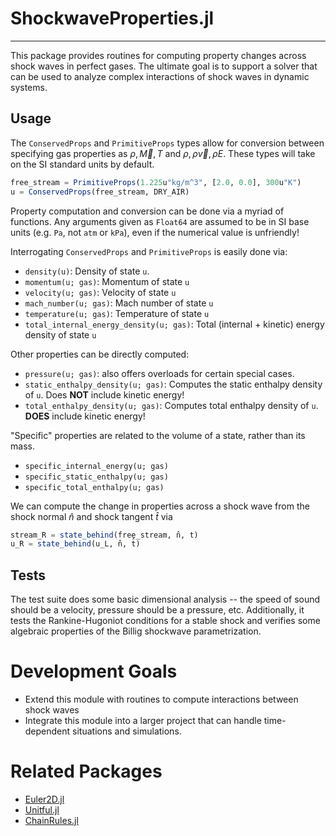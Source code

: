 # ShockwaveProperties.jl

---

This package provides routines for computing property changes across shock waves in perfect gases. The ultimate goal is to support a solver that can be used to analyze complex interactions of shock waves in dynamic systems.

## Usage

The `ConservedProps` and `PrimitiveProps` types allow for conversion between specifying gas properties as $\rho, \vec M, T$ and $\rho, \rho \vec v,\rho E$. These types will take on the SI standard units by default.

```julia
free_stream = PrimitiveProps(1.225u"kg/m^3", [2.0, 0.0], 300u"K")
u = ConservedProps(free_stream, DRY_AIR)
```

Property computation and conversion can be done via a myriad of functions. Any arguments given as `Float64` are assumed to be in SI base units (e.g. `Pa`, not `atm` or `kPa`), even if the numerical value is unfriendly!

Interrogating `ConservedProps` and `PrimitiveProps` is easily done via:

- `density(u)`: Density of state `u`.
- `momentum(u; gas)`: Momentum of state `u`
- `velocity(u; gas)`: Velocity of state `u`
- `mach_number(u; gas)`: Mach number of state `u`
- `temperature(u; gas)`: Temperature of state `u`
- `total_internal_energy_density(u; gas)`: Total (internal + kinetic) energy density of state `u`

Other properties can be directly computed:

- `pressure(u; gas)`: also offers overloads for certain special cases.
- `static_enthalpy_density(u; gas)`: Computes the static enthalpy density of `u`. Does **NOT** include kinetic energy!
- `total_enthalpy_density(u; gas)`: Computes total enthalpy density of `u`. **DOES** include kinetic energy!

"Specific" properties are related to the volume of a state, rather than its mass.

- `specific_internal_energy(u; gas)`
- `specific_static_enthalpy(u; gas)`
- `specific_total_enthalpy(u; gas)`

We can compute the change in properties across a shock wave from the shock normal $\hat n$ and shock tangent $\hat t$ via

```julia
stream_R = state_behind(free_stream, n̂, t̂)
u_R = state_behind(u_L, n̂, t̂)
```

## Tests
The test suite does some basic dimensional analysis -- the speed of sound should be a velocity, pressure should be a pressure, etc. Additionally, it tests the Rankine-Hugoniot conditions for a stable shock and verifies some algebraic properties of the Billig shockwave parametrization.

# Development Goals

- Extend this module with routines to compute interactions between shock waves
- Integrate this module into a larger project that can handle time-dependent situations and simulations.

# Related Packages

- [Euler2D.jl](https://github.com/STCE-at-RWTH/Euler2D.jl)
- [Unitful.jl](https://github.com/PainterQubits/Unitful.jl)
- [ChainRules.jl](https://github.com/JuliaDiff/ChainRules.jl)